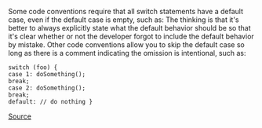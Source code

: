 Some code conventions require that all switch statements have a default case, even if the default case is empty, such as:
The thinking is that it's better to always explicitly state what the default behavior should be so that it's clear whether or not the developer forgot to include the default behavior by mistake.
Other code conventions allow you to skip the default case so long as there is a comment indicating the omission is intentional, such as:

```
switch (foo) {
case 1: doSomething();
break;
case 2: doSomething();
break;
default: // do nothing }

```

[Source](http://eslint.org/docs/rules/default-case)
